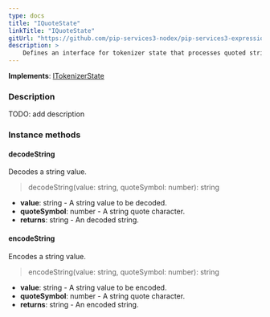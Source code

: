 ```yaml
---
type: docs
title: "IQuoteState"
linkTitle: "IQuoteState"
gitUrl: "https://github.com/pip-services3-nodex/pip-services3-expressions-nodex"
description: > 
    Defines an interface for tokenizer state that processes quoted strings.
---
```


**Implements**: [ITokenizerState](../itokenizer_state)

### Description

TODO: add description

### Instance methods

#### decodeString
Decodes a string value.

> decodeString(value: string, quoteSymbol: number): string

- **value**: string - A string value to be decoded.
- **quoteSymbol**: number - A string quote character.
- **returns**: string - An decoded string.

#### encodeString
Encodes a string value.

> encodeString(value: string, quoteSymbol: number): string

- **value**: string - A string value to be encoded.
- **quoteSymbol**: number - A string quote character.
- **returns**: string - An encoded string.